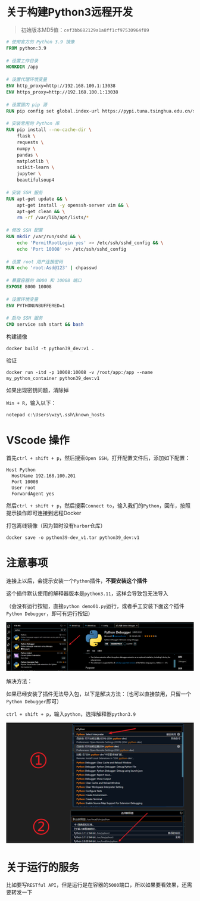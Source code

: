 # 关于构建Python3远程开发

> 初始版本MD5值：`cef3bb682129a1a8ff1cf97530964f89`

```dockerfile
# 使用官方的 Python 3.9 镜像
FROM python:3.9

# 设置工作目录
WORKDIR /app

# 设置代理环境变量
ENV http_proxy=http://192.168.100.1:13038
ENV https_proxy=http://192.168.100.1:13038

# 设置国内 pip 源
RUN pip config set global.index-url https://pypi.tuna.tsinghua.edu.cn/simple

# 安装常用的 Python 库
RUN pip install --no-cache-dir \
    flask \
    requests \
    numpy \
    pandas \
    matplotlib \
    scikit-learn \
    jupyter \
    beautifulsoup4

# 安装 SSH 服务
RUN apt-get update && \
    apt-get install -y openssh-server vim && \
    apt-get clean && \
    rm -rf /var/lib/apt/lists/*

# 修改 SSH 配置
RUN mkdir /var/run/sshd && \
    echo 'PermitRootLogin yes' >> /etc/ssh/sshd_config && \
    echo 'Port 10008' >> /etc/ssh/sshd_config

# 设置 root 用户连接密码
RUN echo 'root:Asd@123' | chpasswd

# 暴露容器的 8000 和 10008 端口
EXPOSE 8000 10008

# 设置环境变量
ENV PYTHONUNBUFFERED=1

# 启动 SSH 服务
CMD service ssh start && bash
```

构建镜像

```shell
docker build -t python39_dev:v1 .
```

验证

```shell
docker run -itd -p 10008:10008 -v /root/app:/app --name my_python_container python39_dev:v1
```

如果出现密钥问题，清除掉

`Win + R`，输入以下：

```shell
notepad c:\Users\wzy\.ssh\known_hosts
```

# VScode 操作

首先`ctrl + shift + p`，然后搜索`Open SSH`，打开配置文件后，添加如下配置：

```shell
Host Python
  HostName 192.168.100.201
  Port 10008
  User root
  ForwardAgent yes
```

然后`ctrl + shift + p`，然后搜索`Connect to`，输入我们的`Python`，回车，按照提示操作即可连接到远程Docker

打包离线镜像（因为暂时没有`harbor`仓库）

```shell
docker save -o python39-dev_v1.tar python39_dev:v1
```

# 注意事项

连接上以后，会提示安装一个`Python`插件，**不要安装这个插件**

这个插件默认使用的解释器版本是`python3.11`，这样会导致包无法导入

（会没有运行按钮，直接`python demo01.py`运行，或者手工安装下面这个插件`Python Debugger`，即可有运行按钮）

![运行按钮](../img/pythonDockerDev/4.png)

解决方法：

如果已经安装了插件无法导入包，以下是解决方法：（也可以直接禁用，只留一个`Python Debugger`即可）

`ctrl + shift + p`，输入`python`，选择解释器`python3.9`

![3](../img/pythonDockerDev/3.png)

# 关于运行的服务

比如要写`RESTful API`，但是运行是在容器的`5000`端口，所以如果要看效果，还需要转发一下